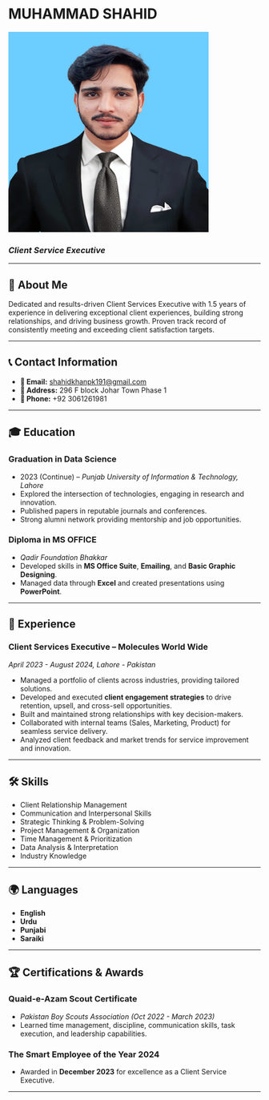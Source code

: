 # **MUHAMMAD SHAHID**  
  <img src="https://github.com/BSDSF23M035/Markdown-CV/blob/main/Shahid.png?raw=true" alt="Profile Picture" width="400" height="400">
  
### *Client Service Executive* 
---

## **📌 About Me**  
Dedicated and results-driven Client Services Executive with 1.5 years of experience in delivering exceptional client experiences, building strong relationships, and driving business growth. Proven track record of consistently meeting and exceeding client satisfaction targets.

---

## **📞 Contact Information**  
- **📧 Email:** shahidkhanpk191@gmail.com  
- **📍 Address:** 296 F block Johar Town Phase 1  
- **📱 Phone:** +92 3061261981  

---

## **🎓 Education**  
### **Graduation in Data Science**  
- 2023 (Continue) – *Punjab University of Information & Technology, Lahore*  
- Explored the intersection of technologies, engaging in research and innovation.  
- Published papers in reputable journals and conferences.  
- Strong alumni network providing mentorship and job opportunities.  

### **Diploma in MS OFFICE**  
- *Qadir Foundation Bhakkar*  
- Developed skills in **MS Office Suite**, **Emailing**, and **Basic Graphic Designing**.  
- Managed data through **Excel** and created presentations using **PowerPoint**.  

---

## **💼 Experience**  
### **Client Services Executive – Molecules World Wide**  
*April 2023 - August 2024, Lahore - Pakistan*  
- Managed a portfolio of clients across industries, providing tailored solutions.  
- Developed and executed **client engagement strategies** to drive retention, upsell, and cross-sell opportunities.  
- Built and maintained strong relationships with key decision-makers.  
- Collaborated with internal teams (Sales, Marketing, Product) for seamless service delivery.  
- Analyzed client feedback and market trends for service improvement and innovation.  

---

## **🛠 Skills**  
- Client Relationship Management  
- Communication and Interpersonal Skills  
- Strategic Thinking & Problem-Solving  
- Project Management & Organization  
- Time Management & Prioritization  
- Data Analysis & Interpretation  
- Industry Knowledge  

---

## **🌍 Languages**  
- **English**  
- **Urdu**  
- **Punjabi**  
- **Saraiki**  

---

## **🏆 Certifications & Awards**  
### **Quaid-e-Azam Scout Certificate**  
- *Pakistan Boy Scouts Association (Oct 2022 - March 2023)*  
- Learned time management, discipline, communication skills, task execution, and leadership capabilities.  

### **The Smart Employee of the Year 2024**  
- Awarded in **December 2023** for excellence as a Client Service Executive.  

---
